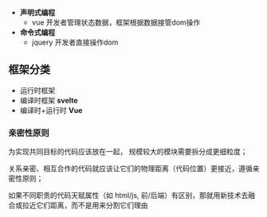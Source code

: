 + **声明式编程**
	+ vue 开发者管理状态数据，框架根据数据接管dom操作
+ **命令式编程**
	+ jquery 开发者直接操作dom


## 框架分类
+ 运行时框架
+ 编译时框架 **svelte**
+ 编译时+运行时 **Vue**


### 亲密性原则
为实现共同目标的代码应该放在一起，
规模较大的模块需要拆分成更细粒度；

关系亲密、相互合作的代码就应该让它们的物理距离（代码位置）更接近，遵循亲密性原则；

如果不同职责的代码天赋属性（如 html/js, 前/后端）有区别，那就用新技术去融合或拉近它们距离，而不是用来分割它们理由